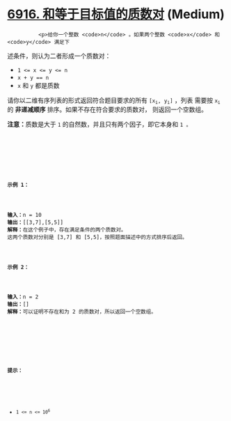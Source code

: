# [6916. 和等于目标值的质数对][link] (Medium)

[link]: https://leetcode.cn/contest/weekly-contest-352/problems/prime-pairs-with-target-sum/


              <p>给你一个整数 <code>n</code> 。如果两个整数 <code>x</code> 和 <code>y</code> 满足下
述条件，则认为二者形成一个质数对：</p>

<ul>
    <li><code>1 &lt;= x &lt;= y &lt;= n</code></li>
    <li><code>x + y == n</code></li>
    <li><code>x</code> 和 <code>y</code> 都是质数</li>
</ul>

<p>请你以二维有序列表的形式返回符合题目要求的所有 <code>[x<sub>i</sub>, y<sub>i</sub>]</code> ，列表
需要按 <code>x<sub>i</sub></code> 的 <strong>非递减顺序</strong> 排序。如果不存在符合要求的质数对，
则返回一个空数组。</p>

<p><strong>注意：</strong>质数是大于 <code>1</code> 的自然数，并且只有两个因子，即它本身和 <code>1</
code> 。</p>

<p> </p>

<p><strong>示例 1：</strong></p>

<pre><strong>输入：</strong>n = 10
<strong>输出：</strong>[[3,7],[5,5]]
<strong>解释：</strong>在这个例子中，存在满足条件的两个质数对。 
这两个质数对分别是 [3,7] 和 [5,5]，按照题面描述中的方式排序后返回。
</pre>

<p><strong>示例 2：</strong></p>

<pre><strong>输入：</strong>n = 2
<strong>输出：</strong>[]
<strong>解释：</strong>可以证明不存在和为 2 的质数对，所以返回一个空数组。 
</pre>

<p> </p>

<p><strong>提示：</strong></p>

<ul>
    <li><code>1 &lt;= n &lt;= 10<sup>6</sup></code></li>
</ul>

            
